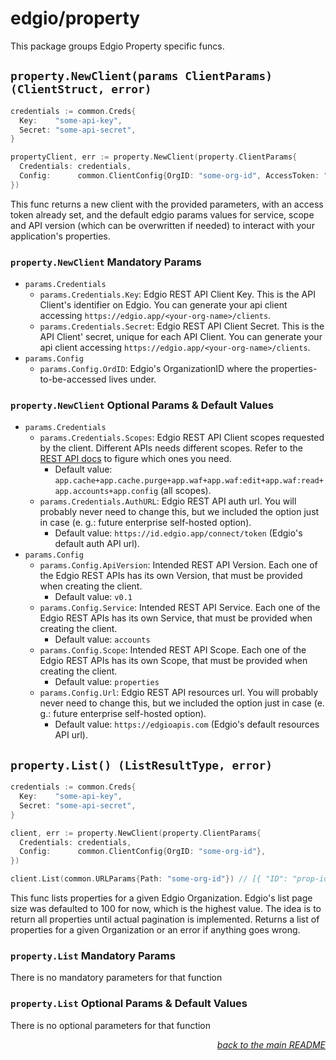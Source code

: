 # edgio/property

This package groups Edgio Property specific funcs.

## `property.NewClient(params ClientParams) (ClientStruct, error)`

```go
credentials := common.Creds{
  Key:    "some-api-key",
  Secret: "some-api-secret",
}

propertyClient, err := property.NewClient(property.ClientParams{
  Credentials: credentials,
  Config:      common.ClientConfig{OrgID: "some-org-id", AccessToken: "some-access-token"},
})
```

This func returns a new client with the provided parameters, with an access token already set, and the default edgio params values for service, scope and API version (which can be overwritten if needed) to interact with your application's properties.

### `property.NewClient` Mandatory Params

- `params.Credentials`
  - `params.Credentials.Key`: Edgio REST API Client Key. This is the API Client's identifier on Edgio. You can generate your api client accessing `https://edgio.app/<your-org-name>/clients`.
  - `params.Credentials.Secret`: Edgio REST API Client Secret. This is the API Client' secret, unique for each API Client. You can generate your api client accessing `https://edgio.app/<your-org-name>/clients`.
- `params.Config`
  - `params.Config.OrdID`: Edgio's OrganizationID where the properties-to-be-accessed lives under.

### `property.NewClient` Optional Params & Default Values

- `params.Credentials`
  - `params.Credentials.Scopes`: Edgio REST API Client scopes requested by the client. Different APIs needs different scopes. Refer to the [REST API docs](https://docs.edg.io/rest_api) to figure which ones you need.
    - Default value: `app.cache+app.cache.purge+app.waf+app.waf:edit+app.waf:read+app.accounts+app.config` (all scopes).
  - `params.Credentials.AuthURL`: Edgio REST API auth url. You will probably never need to change this, but we included the option just in case (e. g.: future enterprise self-hosted option).
    - Default value: `https://id.edgio.app/connect/token` (Edgio's default auth API url).
- `params.Config`
  - `params.Config.ApiVersion`: Intended REST API Version. Each one of the Edgio REST APIs has its own Version, that must be provided when creating the client.
    - Default value: `v0.1`
  - `params.Config.Service`: Intended REST API Service. Each one of the Edgio REST APIs has its own Service, that must be provided when creating the client.
    - Default value: `accounts`
  - `params.Config.Scope`: Intended REST API Scope. Each one of the Edgio REST APIs has its own Scope, that must be provided when creating the client.
    - Default value: `properties`
  - `params.Config.Url`: Edgio REST API resources url. You will probably never need to change this, but we included the option just in case (e. g.: future enterprise self-hosted option).
    - Default value: `https://edgioapis.com` (Edgio's default resources API url).

## `property.List() (ListResultType, error)`

```go
credentials := common.Creds{
  Key:    "some-api-key",
  Secret: "some-api-secret",
}

client, err := property.NewClient(property.ClientParams{
  Credentials: credentials,
  Config:      common.ClientConfig{OrgID: "some-org-id"},
})

client.List(common.URLParams{Path: "some-org-id"}) // [{ "ID": "prop-id", "Slug": "prop-slug", "CreatedAt": "2019-08-24T14:15:22Z", "UpdatedAt": "2019-08-24T14:15:22Z" }]
```

This func lists properties for a given Edgio Organization. Edgio's list page size was defaulted to 100 for now, which is the highest value. The idea is to return all properties until actual pagination is implemented. Returns a list of properties for a given Organization or an error if anything goes wrong.

### `property.List` Mandatory Params

There is no mandatory parameters for that function

### `property.List` Optional Params & Default Values

There is no optional parameters for that function

<p align="right"><em><a href="../#edgio-organizations-api">back to the main README</a></em></p>
